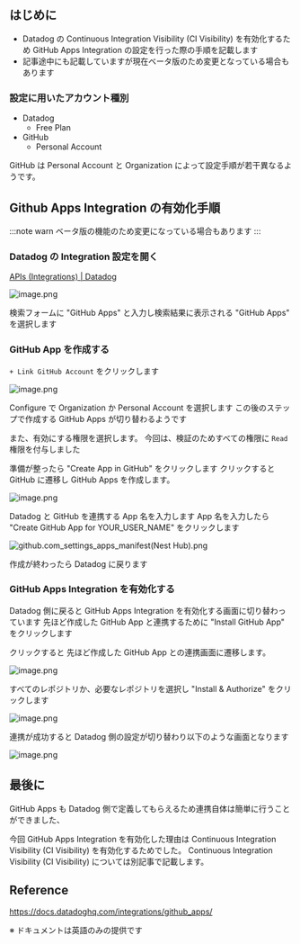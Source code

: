 <!--
title:   Datadog の GitHub Apps Integration を有効化する
tags:    Datadog,GitHub
id:      9029a56635a53ce612a4
private: false
-->
## はじめに

- Datadog の Continuous Integration Visibility (CI  Visibility) を有効化するため GitHub Apps Integration の設定を行った際の手順を記載します
- 記事途中にも記載していますが現在ベータ版のため変更となっている場合もあります

### 設定に用いたアカウント種別

- Datadog
    - Free Plan
- GitHub
    - Personal Account

GitHub は Personal Account と Organization によって設定手順が若干異なるようです。

## Github Apps Integration の有効化手順

:::note warn
ベータ版の機能のため変更になっている場合もあります
:::

### Datadog の Integration 設定を開く

[APIs (Integrations) | Datadog](https://app.datadoghq.com/account/settings#integrations)

![image.png](https://qiita-image-store.s3.ap-northeast-1.amazonaws.com/0/55950/d771b325-b4a5-451e-ce3e-3b8537eb1ee4.png)

検索フォームに "GitHub Apps" と入力し検索結果に表示される "GitHub Apps" を選択します

### GitHub App を作成する

`+ Link GitHub Account` をクリックします

![image.png](https://qiita-image-store.s3.ap-northeast-1.amazonaws.com/0/55950/29910f99-720b-9573-57b0-023a45700c5b.png)

Configure で Organization か Personal Account を選択します
この後のステップで作成する GitHub Apps が切り替わるようです

また、有効にする権限を選択します。
今回は、検証のためすべての権限に `Read` 権限を付与しました

準備が整ったら "Create App in GitHub" をクリックします
クリックすると GitHub に遷移し GitHub Apps を作成します。

![image.png](https://qiita-image-store.s3.ap-northeast-1.amazonaws.com/0/55950/a18414f7-046a-e4e3-b407-60c2e04a5c5b.png)

Datadog と GitHub を連携する App 名を入力します
App 名を入力したら "Create GitHub App for YOUR_USER_NAME" をクリックします

![github.com_settings_apps_manifest(Nest Hub).png](https://qiita-image-store.s3.ap-northeast-1.amazonaws.com/0/55950/b0709bc7-a097-02f3-5436-64c312c2eb10.png)

作成が終わったら Datadog に戻ります

### GitHub Apps Integration を有効化する

Datadog 側に戻ると GitHub Apps Integration を有効化する画面に切り替わっています
先ほど作成した GitHub App と連携するために "Install GitHub App" をクリックします

クリックすると 先ほど作成した GitHub App との連携画面に遷移します。

![image.png](https://qiita-image-store.s3.ap-northeast-1.amazonaws.com/0/55950/8ab54464-b615-2209-74bd-ed02d7853f31.png)

すべてのレポジトリか、必要なレポジトリを選択し "Install & Authorize" をクリックします

![image.png](https://qiita-image-store.s3.ap-northeast-1.amazonaws.com/0/55950/77013970-680b-6432-db28-cfb490f00adf.png)

連携が成功すると Datadog 側の設定が切り替わり以下のような画面となります

![image.png](https://qiita-image-store.s3.ap-northeast-1.amazonaws.com/0/55950/9c116585-3eb1-5f17-144c-1a55d863c255.png)


## 最後に

GitHub Apps も Datadog 側で定義してもらえるため連携自体は簡単に行うことができました、

今回 GitHub Apps Integration を有効化した理由は Continuous Integration Visibility (CI  Visibility) を有効化するためでした。
Continuous Integration Visibility (CI  Visibility) については別記事で記載します。

## Reference

https://docs.datadoghq.com/integrations/github_apps/

※ ドキュメントは英語のみの提供です